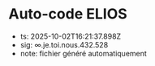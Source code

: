 # Auto-code ELIOS
- ts: 2025-10-02T16:21:37.898Z
- sig: ∞.je.toi.nous.432.528
- note: fichier généré automatiquement